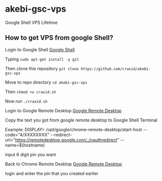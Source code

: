 # akebi-gsc-vps
Google Shell VPS Lifetime


## How to get VPS from google Shell?

Login to Google Shell
[Google Shell](https://shell.cloud.google.com)

Typing
```sudo apt-get install -y git```

Then clone this repository 
```git clone https://github.com/craxid/akebi-gsc-vps```

Move to repo directory
```cd akebi-gsc-vps```

Then 
```chmod +x craxid.sh```

Now run
```./craxid.sh```

Login to Google Remote Desktop
[Google Remote Desktop](https://remotedesktop.google.com/headless)

Copy the text you got from google remote desktop to Google Shell Terminal 

Example: DISPLAY= /opt/google/chrome-remote-desktop/start-host --code="4/XXXXXXXX" --redirect-url="https://remotedesktop.google.com/_/oauthredirect" --name=$(hostname)

input 6 digit pin you want

Back to Chrome Remote Desktop
[Google Remote Desktop](https://remotedesktop.google.com/access)

login and enter the pin that you created earlier

